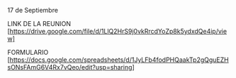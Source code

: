 17 de Septiembre

LINK DE LA REUNION [https://drive.google.com/file/d/1LlQ2HrS9j0vkRrcdYoZp8k5ydxdQe4ip/view]

FORMULARIO [https://docs.google.com/spreadsheets/d/1JyLFb4fodPHQaakTp2gQguEZHsONsFAmG6V4Rx7vQeo/edit?usp=sharing]
